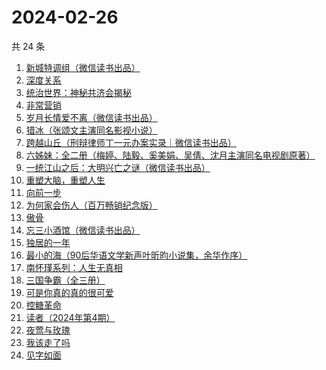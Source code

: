 # 2024-02-26

共 24 条

<!-- BEGIN WEREAD -->
<!-- 最后更新时间 2024-02-26 12:07:58 +0800 -->
1. [新城特调组（微信读书出品）](https://weread.qq.com/web/bookDetail/7f132890813ab8892g013aed)
1. [深度关系](https://weread.qq.com/web/bookDetail/bb432f60813ab8444g014d61)
1. [统治世界：神秘共济会揭秘](https://weread.qq.com/web/bookDetail/257320c0813ab87feg016f1f)
1. [非常营销](https://weread.qq.com/web/bookDetail/dac321c052c3abdaca1c6fa)
1. [岁月长情爱不离（微信读书出品）](https://weread.qq.com/web/bookDetail/b8632b20813ab888eg016d04)
1. [猎冰（张颂文主演同名影视小说）](https://weread.qq.com/web/bookDetail/b3232150813ab8052g019921)
1. [跨越山丘（刑辩律师丁一元办案实录｜微信读书出品）](https://weread.qq.com/web/bookDetail/64b32790813ab889eg0113e0)
1. [六姊妹：全二册（梅婷、陆毅、奚美娟、吴倩、沈月主演同名电视剧原著）](https://weread.qq.com/web/bookDetail/51432e4071a73c495147467)
1. [一统江山之后：大明兴亡之谜（微信读书出品）](https://weread.qq.com/web/bookDetail/51e32970813ab887eg0114ce)
1. [重塑大脑，重塑人生](https://weread.qq.com/web/bookDetail/7ee328505934eb7eef65558)
1. [向前一步](https://weread.qq.com/web/bookDetail/cf232c50597c67cf2a90ba3)
1. [为何家会伤人（百万畅销纪念版）](https://weread.qq.com/web/bookDetail/438329e0716788b84381873)
1. [傲骨](https://weread.qq.com/web/bookDetail/76a3234071c614eb76aa700)
1. [忘三小酒馆（微信读书出品）](https://weread.qq.com/web/bookDetail/77232620813ab87f1g014d07)
1. [独居的一年](https://weread.qq.com/web/bookDetail/629324505de20a629ae30bd)
1. [最小的海（90后华语文学新声叶昕昀小说集，余华作序）](https://weread.qq.com/web/bookDetail/cdd32840813ab8671g01450a)
1. [南怀瑾系列：人生无真相](https://weread.qq.com/web/bookDetail/06e32560813ab7295g0190c2)
1. [三国争霸（全三册）](https://weread.qq.com/web/bookDetail/ff932010813ab7bdfg012f80)
1. [可是你真的真的很可爱](https://weread.qq.com/web/bookDetail/c75322b072323ea5c7580fe)
1. [控糖革命](https://weread.qq.com/web/bookDetail/819321e0813ab880ag01960c)
1. [读者（2024年第4期）](https://weread.qq.com/web/bookDetail/a5032df0813ab8896g017451)
1. [夜莺与玫瑰](https://weread.qq.com/web/bookDetail/41932a8071c3a930419f195)
1. [我该走了吗](https://weread.qq.com/web/bookDetail/d1432a70813ab867eg015e41)
1. [见字如面](https://weread.qq.com/web/bookDetail/fcb321f0813ab6aa0g018f82)
<!-- END WEREAD -->